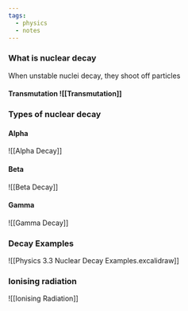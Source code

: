 ```yaml
---
tags:
  - physics
  - notes
---
```

### What is nuclear decay
When unstable nuclei decay, they shoot off particles

#### Transmutation ![[Transmutation]]


### Types of nuclear decay
#### Alpha 
![[Alpha Decay]]
#### Beta
![[Beta Decay]]
#### Gamma
![[Gamma Decay]]


### Decay Examples
![[Physics 3.3 Nuclear Decay Examples.excalidraw]]


### Ionising radiation
![[Ionising Radiation]]


